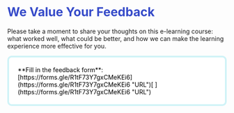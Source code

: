 # <span style="color:#364BC9">We Value Your Feedback</span>

Please take a moment to share your thoughts on this e-learning course: what worked well, what could be better, and how we can make the learning experience more effective for you.

<div style="border: 4px solid #d0f3f7; border-radius: 10px; padding: 20px; margin-bottom: 30px; background-color: #ffffff; color: #000000">**Fill in the feedback form**: [https://forms.gle/R1tF73Y7gxCMeKEi6](https://forms.gle/R1tF73Y7gxCMeKEi6 "URL")[   ](https://forms.gle/R1tF73Y7gxCMeKEi6 "URL")</div>